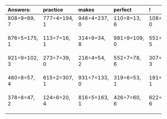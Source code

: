 | Answers: | practice | makes | perfect | ! |
| :--- | :--- | :--- | :--- | :--- |
| 808÷9=89, 7 | 777÷4=194, 1 | 948÷4=237, 0 | 110÷8=13, 6 | 108÷9=12, 0 | 
|   |   |   |   |   | 
|   |   |   |   |   | 
|   |   |   |   |   | 
| 876÷5=175, 1 | 113÷7=16, 1 | 314÷9=34, 8 | 981÷9=109, 0 | 551÷6=91, 5 | 
|   |   |   |   |   | 
|   |   |   |   |   | 
|   |   |   |   |   | 
| 921÷9=102, 3 | 273÷7=39, 0 | 218÷4=54, 2 | 552÷7=78, 6 | 307÷4=76, 3 | 
|   |   |   |   |   | 
|   |   |   |   |   | 
|   |   |   |   |   | 
| 460÷8=57, 4 | 615÷2=307, 1 | 931÷7=133, 0 | 319÷6=53, 1 | 191÷5=38, 1 | 
|   |   |   |   |   | 
|   |   |   |   |   | 
|   |   |   |   |   | 
| 378÷8=47, 2 | 124÷6=20, 4 | 816÷5=163, 1 | 426÷7=60, 6 | 622÷8=77, 6 | 
|   |   |   |   |   | 
|   |   |   |   |   | 
|   |   |   |   |   | 
